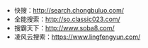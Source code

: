 - 快搜：http://search.chongbuluo.com/
- 全能搜索：http://so.classic023.com/
- 搜霸天下：http://www.soba8.com/
- 凌风云搜索：https://www.lingfengyun.com/
